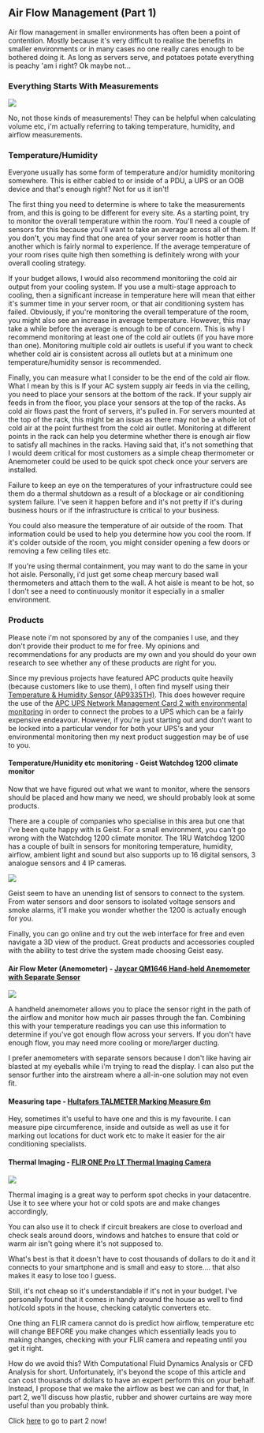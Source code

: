 ## Air Flow Management (Part 1)

Air flow management in smaller environments has often been a point of contention. Mostly because it's very difficult to realise the benefits in smaller environments or in many cases no one really cares enough to be bothered doing it. As long as servers serve, and potatoes potate everything is peachy 'am i right? Ok maybe not...

### Everything Starts With Measurements

[![](../images/Measuring-tape.jpg)](https://www.amazon.com.au/Hultafors-Talmeter-Marking-Measure-HULTALM3/dp/B0041YQFY6/ref=asc_df_B0041YQFY6/?tag=googleshopdsk-22&linkCode=df0&hvadid=341793407486&hvpos=&hvnetw=g&hvrand=9348708465173918595&hvpone=&hvptwo=&hvqmt=&hvdev=c&hvdvcmdl=&hvlocint=&hvlocphy=9071726&hvtargid=pla-563524355439&th=1)

No, not those kinds of measurements! They can be helpful when calculating volume etc, i'm actually referring to taking temperature, humidity, and airflow measurements.

### Temperature/Humidity

Everyone usually has some form of temperature and/or humidity monitoring somewhere. This is either cabled to or inside of a PDU, a UPS or an OOB device and that's enough right? Not for us it isn't!

The first thing you need to determine is where to take the measurements from, and this is going to be different for every site. As a starting point, try to monitor the overall temperature within the room. You'll need a couple of sensors for this because you'll want to take an average across all of them. If you don't, you may find that one area of your server room is hotter than another which is fairly normal to experience. If the average temperature of your room rises quite high then something is definitely wrong with your overall cooling strategy.

If your budget allows, I would also recommend monitoriing the cold air output from your cooling system. If you use a multi-stage approach to cooling, then a significant increase in temperature here will mean that either it's summer time in your server room, or that air conditioning system has failed. Obviously, if you're monitoring the overall temperature of the room, you might also see an increase in average temperature. However, this may take a while before the average is enough to be of concern. This is why I recommend monitoring at least one of the cold air outlets (if you have more than one). Monitoring multiple cold air outlets is useful if you want to check whether cold air is consistent across all outlets but at a minimum one temperature/humidity sensor is recommended.

Finally, you can measure what I consider to be the end of the cold air flow. What I mean by this is If your AC system supply air feeds in via the ceiling, you need to place your sensors at the bottom of the rack. If your supply air feeds in from the floor, you place your sensors at the top of the racks. As cold air flows past the front of servers, it's pulled in. For servers mounted at the top of the rack, this might be an issue as there may not be a whole lot of cold air at the point furthest from the cold air outlet. Monitoring at different points in the rack can help you determine whether there is enough air flow to satisfy all machines in the racks. Having said that, it's not something that I would deem critical for most customers as a simple cheap thermometer or Anemometer could be used to be quick spot check once your servers are installed.

Failure to keep an eye on the temperatures of your infrastructure could see them do a thermal shutdown as a result of a blockage or air conditioning system failure. I've seen it happen before and it's not pretty if it's during business hours or if the infrastructure is critical to your business. 

You could also measure the temperature of air outside of the room. That information could be used to help you determine how you cool the room. If it's colder outside of the room, you might consider opening a few doors or removing a few ceiling tiles etc.

If you're using thermal containment, you may want to do the same in your hot aisle. Personally, i'd just get some cheap mercury based wall thermometers and attach them to the wall. A hot aisle is meant to be hot, so I don't see a need to continuously monitor it especially in a smaller environment.

### Products

Please note i'm not sponsored by any of the companies I use, and they don't provide their product to me for free. My opinions and recommendations for any products are my own and you should do your own research to see whether any of these products are right for you.

Since my previous projects have featured APC products quite heavily (because customers like to use them), I often find myself using their [Temperature & Humidity Sensor (AP9335TH)](https://www.mwave.com.au/product/apc-temperature-humidity-sensor-ap9335th-aa14258?gclid=Cj0KCQiA_c-OBhDFARIsAIFg3ezq2124E3OnN6WnqFPJyRfu2R6JJzaqT-71In1ZWaaeP8bNjY65ikgaAuN3EALw_wcB&__cf_chl_jschl_tk__=efMYoiIB3rnPP2mN.xuEvBOOuzlS2_VEmUrxQW2AyYM-1641359687-0-gaNycGzNCVE). This does however require the use of the [APC UPS Network Management Card 2 with environmental monitoring](https://upssolutions.com.au/products/ups-network-management-card-2-with-environmental-monitoring?variant=21744625483834&currency=AUD&utm_medium=product_sync&utm_source=google&utm_content=sag_organic&utm_campaign=sag_organic&gclid=Cj0KCQiA_c-OBhDFARIsAIFg3ezTXF2QSSgroGPCoMvW-pphMCmC6BEHdV6-vZ8Zz3jsFQMOYsman_saAok6EALw_wcB) in order to connect the probes to a UPS which can be a fairly expensive endeavour. However, if you're just starting out and don't want to be locked into a particular vendor for both your UPS's and your environmental monitoring then my next product suggestion may be of use to you.

#### Temperature/Hunidity etc monitoring - Geist Watchdog 1200 climate monitor

Now that we have figured out what we want to monitor, where the sensors should be placed and how many we need, we should probably look at some products.

There are a couple of companies who specialise in this area but one that i've been quite happy with is Geist. For a small environment, you can't go wrong with the Watchdog 1200 climate monitor. The 1RU Watchdog 1200 has a couple of built in sensors for monitoring temperature, humidity, airflow, ambient light and sound but also supports up to 16 digital sensors, 3 analogue sensors and 4 IP cameras.

![](../images/Geist-watchdog-1200-1250.jpg)

Geist seem to have an unending list of sensors to connect to the system. From water sensors and door sensors to isolated voltage sensors and smoke alarms, it'll make you wonder whether the 1200 is actually enough for you.

Finally, you can go online and try out the web interface for free and even navigate a 3D view of the product. Great products and accessories coupled with the ability to test drive the system made choosing Geist easy.

#### Air Flow Meter (Anemometer) - [Jaycar QM1646 Hand-held Anemometer with Separate Sensor](https://www.jaycar.com.au/hand-held-anemometer-with-separate-sensor/p/QM1646)

![](QM1646-hand-held-anemometer-with-separate-sensorImageMain-515.jpg)

A handheld anemometer allows you to place the sensor right in the path of the airflow and monitor how much air passes through the fan. Combining this with your temperature readings you can use this information to determine if you've got enough flow across your servers. If you don't have enough flow, you may need more cooling or more/larger ducting.

I prefer anemometers with separate sensors because I don't like having air blasted at my eyeballs while i'm trying to read the display. I can also put the sensor further into the airstream where a all-in-one solution may not even fit.

#### Measuring tape - [Hultafors TALMETER Marking Measure 6m](https://euroworkweardirect.com.au/collections/hultafors-tools/products/hultafors-talmeter-marking-measure-6m?variant=22840653807674)

Hey, sometimes it's useful to have one and this is my favourite. I can measure pipe circumference, inside and outside as well as use it for marking out locations for duct work etc to make it easier for the air conditioning specialists.

#### Thermal Imaging - [FLIR ONE Pro LT Thermal Imaging Camera](https://au.element14.com/flir/flir-one-pro-lt-android-micro-usb/thermal-imager-160-x-120-150mm/dp/2902327)

![](../images/flirone-gen3-consumer.png)

Thermal imaging is a great way to perform spot checks in your datacentre. Use it to see where your hot or cold spots are and make changes accordingly,

You can also use it to check if circuit breakers are close to overload and check seals around doors, windows and hatches to ensure that cold or warm air isn't going where it's not supposed to.

What's best is that it doesn't have to cost thousands of dollars to do it and it connects to your smartphone and is small and easy to store.... that also makes it easy to lose too I guess.

Still, it's not cheap so it's understandable if it's not in your budget. I've personally found that it comes in handy around the house as well to find hot/cold spots in the house, checking catalytic converters etc.

One thing an FLIR camera cannot do is predict how airflow, temperature etc will change BEFORE you make changes which essentially leads you to making changes, checking with your FLIR camera and repeating until you get it right.

How do we avoid this? With Computational Fluid Dynamics Analysis or CFD Analysis for short. Unfortunately, it's beyond the scope of this article and can cost thousands of dollars to have an expert perform this on your behalf. Instead, I propose that we make the airflow as best we can and for that, In part 2, we'll discuss how plastic, rubber and shower curtains are way more useful than you probably think.

Click [here](articles/air-flow-management-part-2.md) to go to part 2 now!
